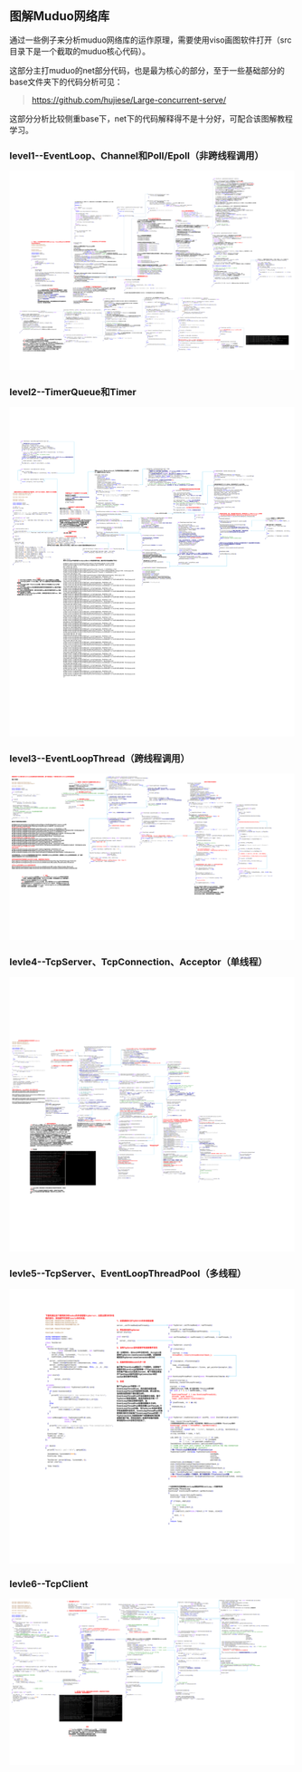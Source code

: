 ## 图解Muduo网络库

通过一些例子来分析muduo网络库的运作原理，需要使用viso画图软件打开（src目录下是一个截取的muduo核心代码）。

这部分主打muduo的net部分代码，也是最为核心的部分，至于一些基础部分的base文件夹下的代码分析可见：

> https://github.com/hujiese/Large-concurrent-serve/

这部分分析比较侧重base下，net下的代码解释得不是十分好，可配合该图解教程学习。

### level1--EventLoop、Channel和Poll/Epoll（非跨线程调用）

![](level1/EventLoop_Channel_EPoller_Poller.svg)

### level2--TimerQueue和Timer

![](level2/TimerQueue.svg)

### level3--EventLoopThread（跨线程调用）

![](level3/EventLoopThread.svg)

### levle4--TcpServer、TcpConnection、Acceptor（单线程）

![](level4/TcpServer_TcpConnection_Acceptor.svg)

### levle5--TcpServer、EventLoopThreadPool（多线程）

![](level5/TcpServer_EventLoopThreadPool.svg)

### levle6--TcpClient

![](level6/2.TcpClient.svg)
